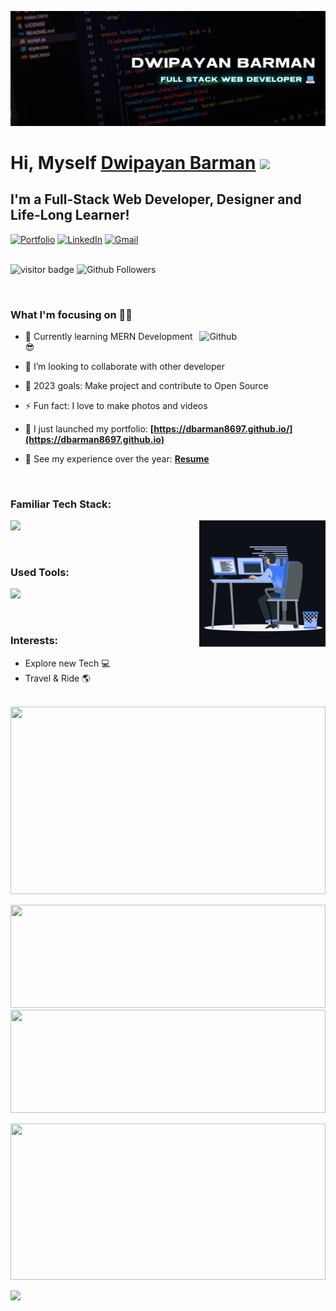 ![banner](https://raw.githubusercontent.com/dbarman8697/dbarman8697/main/GitHubBanner.webp)

# Hi, Myself <a href="https://dbarman8697.github.io" target="_blank">Dwipayan Barman</a> <img src="https://media.giphy.com/media/hvRJCLFzcasrR4ia7z/giphy.gif" width="25px">

## I'm a Full-Stack Web Developer, Designer and Life-Long Learner!

<div align="left">
<a href="https://dbarman8697.github.io/"><img alt="Portfolio" src="https://img.shields.io/badge/portfolio-008000.svg?style=for-the-badge&logo=google-chrome&logoColor=white"/></a>
<a href="https://www.linkedin.com/in/dbarman8697/"><img alt="LinkedIn" src="https://img.shields.io/badge/linkedin-%230077B5.svg?style=for-the-badge&logo=linkedin&logoColor=white"/></a>
<a href="mailto:mail.dbarman8697@gmail.com"><img alt="Gmail" src="https://img.shields.io/badge/Gmail-D14836?style=for-the-badge&logo=gmail&logoColor=white"/></a>
<!-- <a href="https://leetcode.com/dbarman8697/"><img alt="LeetCode" src="https://img.shields.io/badge/LeetCode-FFA116?style=for-the-badge&logo=leetcode&logoColor=white"/></a>
<a href="https://www.hackerrank.com/dbarman8697"><img alt="HackerRank" src="https://img.shields.io/badge/HackerRank-32C766?style=for-the-badge&logo=hackerrank&logoColor=white"/></a> -->
</div>

<br/>

![visitor badge](https://visitor-badge.laobi.icu/badge?page_id=dbarman8697.visitor-badge.issue.1&title=Github%20Visitors)
![Github Followers](https://img.shields.io/github/followers/dbarman8697?label=Github%20Connection&style=flat)

<br/>

### What I'm focusing on 👨‍💻

<img width="40%" align="right" alt="Github" src="https://raw.githubusercontent.com/onimur/.github/master/.resources/git-header.svg" />

- 🌱 Currently learning MERN Development 😎
- 👯 I’m looking to collaborate with other developer
- 🥅 2023 goals: Make project and contribute to Open Source
- ⚡ Fun fact: I love to make photos and videos
- 🔭 I just launched my portfolio: **[https://dbarman8697.github.io/](https://dbarman8697.github.io)**
- 💼 See my experience over the year: **[Resume](https://drive.google.com/file/d/1CRSBWeLAUaS7qHf-aI2oTKdYAXDItec6/view?usp=share_link)**

  <br />

### Familiar Tech Stack:

<!-- coding boy -->
<img width="40%" align="right" alt="Coding Boy" src="https://github.com/dbarman8697/dbarman8697/blob/main/coding.gif?raw=true" />

<!-- language -->

[![](https://skillicons.dev/icons?i=javascript,react,redux,nodejs,expressjs,html,css)]()

<br/>

### Used Tools:

[![](https://skillicons.dev/icons?i=git,github,netlify,vscode,mongodb)]()


<br />

### Interests:

- Explore new Tech 💻
- Travel & Ride 🌎

<br/>
<!-- ### My GitHub Stats: -->
 <img
       height="300rem" width="100%"
        src="https://github-readme-activity-graph.cyclic.app/graph?username=dbarman8697&theme=react-dark&hide_border=true"
      />

  <img height="165rem" width="100%"
        src="https://github-readme-streak-stats.herokuapp.com?user=dbarman8697&_border=true&theme=dark&hide_border=true&theme=react"
      />
 <img height="165rem" width="100%" src="https://github-readme-stats.vercel.app/api?username=dbarman8697&theme=react&border_radius=4.6&hide_border=true&layout=compact&show_icons=true"
      />

<img height="250px" width="100%" src="https://github-readme-stats.vercel.app/api/top-langs?username=dbarman8697&theme=react&border_radius=4.6&show_icons=true&count_private=true&hide_border=true&show_icons=true"
      />


![](./profile-3d-contrib/profile-south-season-animate.svg)
